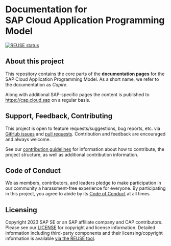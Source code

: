 # Documentation for <br> SAP Cloud Application Programming Model

[![REUSE status](https://api.reuse.software/badge/github.com/cap-js/docs)](https://api.reuse.software/info/github.com/cap-js/docs)

## About this project

This repository contains the core parts of the **documentation pages** for the SAP Cloud Application Programming Model. As a short name, we refer to the documentation as _Capire_.

Along with additional SAP-specific pages the content is published to https://cap.cloud.sap on a regular basis.

## Support, Feedback, Contributing

This project is open to feature requests/suggestions, bug reports, etc. via [GitHub issues](https://github.com/SAP/cap-js/docs/issues) and [pull requests](https://github.com/SAP/cap-js/docs/pulls). Contribution and feedback are encouraged and always welcome.

See our [contribution guidelines](CONTRIBUTING.md) for information about how to contribute, the project structure, as well as additional contribution information.

## Code of Conduct

We as members, contributors, and leaders pledge to make participation in our community a harassment-free experience for everyone. By participating in this project, you agree to abide by its [Code of Conduct](CODE_OF_CONDUCT.md) at all times.

## Licensing

Copyright 2023 SAP SE or an SAP affiliate company and CAP contributors. Please see our [LICENSE](LICENSE) for copyright and license information. Detailed information including third-party components and their licensing/copyright information is available [via the REUSE tool](https://api.reuse.software/info/github.com/SAP/cap-js/docs).
